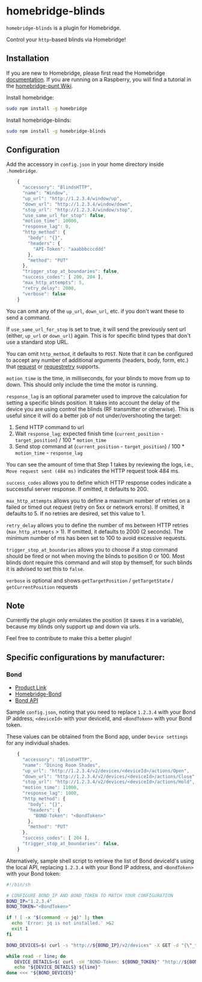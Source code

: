 # homebridge-blinds

`homebridge-blinds` is a plugin for Homebridge.

Control your `http`-based blinds via Homebridge!

## Installation

If you are new to Homebridge, please first read the Homebridge [documentation](https://www.npmjs.com/package/homebridge).
If you are running on a Raspberry, you will find a tutorial in the [homebridge-punt Wiki](https://github.com/cflurin/homebridge-punt/wiki/Running-Homebridge-on-a-Raspberry-Pi).

Install homebridge:
```sh
sudo npm install -g homebridge
```
Install homebridge-blinds:
```sh
sudo npm install -g homebridge-blinds
```

## Configuration

Add the accessory in `config.json` in your home directory inside `.homebridge`.

```js
    {
      "accessory": "BlindsHTTP",
      "name": "Window",
      "up_url": "http://1.2.3.4/window/up",
      "down_url": "http://1.2.3.4/window/down",
      "stop_url": "http://1.2.3.4/window/stop",
      "use_same_url_for_stop": false,
      "motion_time": 10000,
      "response_lag": 0,
      "http_method": {
        "body": "{}",
        "headers": {
          "API-Token": "aaabbbcccddd"
        },
        "method": "PUT"
      },
      "trigger_stop_at_boundaries": false,
      "success_codes": [ 200, 204 ],
      "max_http_attempts": 5,
      "retry_delay": 2000,
      "verbose": false
    }
```

You can omit any of the `up_url`, `down_url`, etc. if you don't want these to send a command.

If `use_same_url_for_stop` is set to true, it will send the previously sent url (either, `up_url` or `down_url`) again. This is for specific blind types that don't use a standard stop URL.

You can omit `http_method`, it defaults to `POST`. Note that it can be configured to accept any number of additional arguments (headers, body, form, etc.) that [request](https://github.com/request/request) or [requestretry](https://github.com/FGRibreau/node-request-retry) supports.

`motion_time` is the time, in milliseconds, for your blinds to move from up to down. This should only include the time the motor is running.

`response_lag` is an optional parameter used to improve the calculation for setting a specific blinds position. It takes into account the delay of the device you are using control the blinds (RF transmitter or otherwise). This is useful since it will do a better job of not under/overshooting the target:

1. Send HTTP command to url
2. Wait `response_lag`; expected finish time (`current_position` - `target_position`) / 100 * `motion_time`
3. Send stop command at (`current_position` - `target_position`) / 100 * `motion_time` - `response_lag`

You can see the amount of time that Step 1 takes by reviewing the logs, i.e., `Move request sent (484 ms)` indicates the HTTP request took 484 ms.

`success_codes` allows you to define which HTTP response codes indicate a successful server response. If omitted, it defaults to 200.

`max_http_attempts` allows you to define a maximum number of retries on a failed or timed out request (retry on 5xx or network errors). If omitted, it defaults to 5. If no retries are desired, set this value to 1.

`retry_delay` allows you to define the number of ms between HTTP retries (`max_http_attempts` > 1). If omitted, it defaults to 2000 (2 seconds). The minimum number of ms has been set to 100 to avoid excessive requests.

`trigger_stop_at_boundaries` allows you to choose if a stop command should be fired or not when moving the blinds to position 0 or 100.  Most blinds dont require this command and will stop by themself, for such blinds it is advised to set this to `false`.

`verbose` is optional and shows `getTargetPosition` / `getTargetState` / `getCurrentPosition` requests

## Note
Currently the plugin only emulates the position (it saves it in a variable), because my blinds only support
up and down via urls.

Feel free to contribute to make this a better plugin!

## Specific configurations by manufacturer:

### Bond

- [Product Link](https://bondhome.io/)
- [Homebridge-Bond](https://github.com/aarons22/homebridge-bond)
- [Bond API](http://docs-local.appbond.com/)

Sample `config.json`, noting that you need to replace `1.2.3.4` with your Bond IP address, `<deviceId>` with your deviceId, and `<BondToken>` with your Bond token. 

These values can be obtained from the Bond app, under `Device settings` for any individual shades.

```js
    {
      "accessory": "BlindsHTTP", 
      "name": "Dining Room Shades", 
      "up_url": "http://1.2.3.4/v2/devices/<deviceId>/actions/Open",
      "down_url": "http://1.2.3.4/v2/devices/<deviceId>/actions/Close", 
      "stop_url": "http://1.2.3.4/v2/devices/<deviceId>/actions/Hold", 
      "motion_time": 11000, 
      "response_lag": 1000, 
      "http_method": {
        "body": "{}", 
        "headers": {
          "BOND-Token": "<BondToken>"
        }, 
        "method": "PUT"
      }, 
      "success_codes": [ 204 ], 
      "trigger_stop_at_boundaries": false, 
    }
```

Alternatively, sample shell script to retrieve the list of Bond deviceId's using the local API, replacing `1.2.3.4` with your Bond IP address, and `<BondToken>` with your Bond token:

```sh
#!/bin/sh

# CONFIGURE BOND_IP AND BOND_TOKEN TO MATCH YOUR CONFIGURATION
BOND_IP="1.2.3.4"
BOND_TOKEN="<BondToken>"

if ! [ -x "$(command -v jq)" ]; then
  echo 'Error: jq is not installed.' >&2
  exit 1
fi

BOND_DEVICES=$( curl -s "http://${BOND_IP}/v2/devices" -X GET -d "{\"_token\": \"${BOND_TOKEN}\"}" | jq -r 'keys[]' | grep -v '_' )

while read -r line; do
   DEVICE_DETAILS=$( curl -sH "BOND-Token: ${BOND_TOKEN}" "http://${BOND_IP}/v2/devices/${line}" | jq '.name' )
   echo "${DEVICE_DETAILS} ${line}"
done <<< "${BOND_DEVICES}"
```